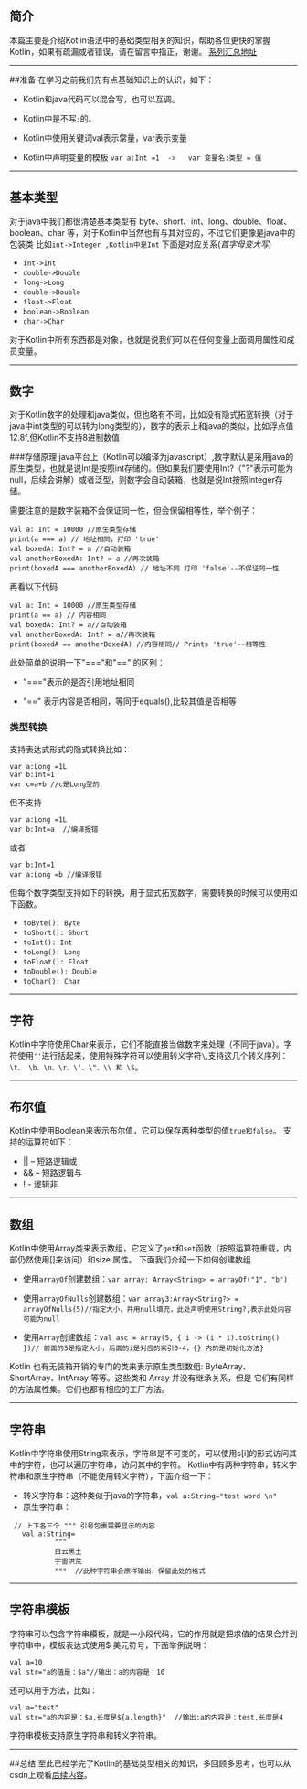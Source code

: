 ## 简介
本篇主要是介绍Kotlin语法中的基础类型相关的知识，帮助各位更快的掌握Kotlin，如果有疏漏或者错误，请在留言中指正，谢谢。 [系列汇总地址](https://github.com/guohaiyang1992/kotlin)

---
##准备
在学习之前我们先有点基础知识上的认识，如下：

 - Kotlin和java代码可以混合写，也可以互调。

 - Kotlin中是不写`;`的。

 - Kotlin中使用关键词val表示常量，var表示变量

 - Kotlin中声明变量的模板 `var a:Int =1  ->   var 变量名:类型 = 值`

---

## 基本类型
对于java中我们都很清楚基本类型有 byte、short、int、long、double、float、boolean、char 等，对于Kotlin中当然也有与其对应的，不过它们更像是java中的包装类 比如`int->Integer ,Kotlin中是Int`
下面是对应关系(*首字母变大写*)
- `int->Int`
- `double->Double`
- `long->Long`
- `double->Double`
- `float->Float`
- `boolean->Boolean`
- `char->Char`

对于Kotlin中所有东西都是对象，也就是说我们可以在任何变量上面调用属性和成员变量。

---
## 数字
对于Kotlin数字的处理和java类似，但也略有不同，比如没有隐式拓宽转换（对于java中int类型的可以转为long类型的），数字的表示上和java的类似，比如浮点值 12.8f,但Kotlin不支持8进制数值

###存储原理
java平台上（Kotlin可以编译为javascript）,数字默认是采用java的原生类型，也就是说Int是按照int存储的。但如果我们要使用Int?（"?"表示可能为null，后续会讲解）或者泛型，则数字会自动装箱，也就是说Int按照Integer存储。

需要注意的是数字装箱不会保证同一性，但会保留相等性，举个例子：

```
val a: Int = 10000 //原生类型存储
print(a === a) // 地址相同，打印 'true' 
val boxedA: Int? = a //自动装箱
val anotherBoxedA: Int? = a //再次装箱
print(boxedA === anotherBoxedA) // 地址不同 打印 'false'--不保证同一性
```
再看以下代码

```
val a: Int = 10000 //原生类型存储
print(a == a) // 内容相同
val boxedA: Int? = a//自动装箱
val anotherBoxedA: Int? = a//再次装箱
print(boxedA == anotherBoxedA) //内容相同// Prints 'true'--相等性
```

此处简单的说明一下"==="和"==" 的区别：

 - "==="表示的是否引用地址相同

 - "==" 表示内容是否相同，等同于equals(),比较其值是否相等

### 类型转换
 
支持表达式形式的隐式转换比如：

```
var a:Long =1L
var b:Int=1
var c=a+b //c是Long型的
```
但不支持

```
var a:Long =1L
var b:Int=a  //编译报错
```


或者

```
var b:Int=1
var a:Long =b //编译报错
```

但每个数字类型支持如下的转换，用于显式拓宽数字，需要转换的时候可以使用如下函数。

 - `toByte(): Byte`
 - `toShort(): Short`
 - `toInt(): Int`
 - `toLong(): Long`
 - `toFloat(): Float`
 - `toDouble(): Double`
 - `toChar(): Char`

---

## 字符
Kotlin中字符使用Char来表示，它们不能直接当做数字来处理（不同于java）。字符使用`''`进行括起来，使用特殊字符可以使用转义字符`\`,支持这几个转义序列：`\t、 \b、\n、\r、\'、\"、\\ 和 \$`。

---

## 布尔值
Kotlin中使用Boolean来表示布尔值，它可以保存两种类型的值`true和false`。
支持的运算符如下：

 - || – 短路逻辑或
 - && – 短路逻辑与
 - ! - 逻辑非

---

## 数组
Kotlin中使用Array类来表示数组，它定义了`get`和`set`函数（按照运算符重载，内部仍然使用[]来访问）和size 属性。
下面我们介绍一下如何创建数组

 - 使用`arrayOf`创建数组：`var array: Array<String> = arrayOf("1", "b")`
 
 - 使用`arrayOfNulls`创建数组：`var array3:Array<String?> = arrayOfNulls(5)//指定大小，并用null填充，此处声明使用String?,表示此处内容可能为null`

 - 使用`Array`创建数组：`val asc = Array(5, { i -> (i * i).toString() })// 前面的5是指定大小，后面的i是对应的索引0-4，{} 内的是初始化方法}`

Kotlin 也有无装箱开销的专门的类来表示原生类型数组: ByteArray、 ShortArray、IntArray 等等。这些类和 Array 并没有继承关系，但是 它们有同样的方法属性集。它们也都有相应的工厂方法。

---
## 字符串
Kotlin中字符串使用String来表示，字符串是不可变的，可以使用s[i]的形式访问其中的字符，也可以遍历字符串，访问其中的字符。
Kotlin中有两种字符串，转义字符串和原生字符串（不能使用转义字符），下面介绍一下：

 - 转义字符串：这种类似于java的字符串，`val a:String="test word \n"`
 - 原生字符串：        

 ```
  // 上下各三个 """ 引号包裹需要显示的内容
    val a:String=
            """
            白云黑土
            宇宙洪荒
            """  //此种字符串会原样输出，保留此处的格式
 ```
 
---

## 字符串模板
字符串可以包含字符串模板，就是一小段代码，它的作用就是把求值的结果合并到字符串中，模板表达式使用$ 美元符号，下面举例说明：

```
val a=10
val str="a的值是：$a"//输出：a的内容是：10
```
还可以用于方法，比如：

```
val a="test"
val str="a的内容是：$a,长度是${a.length}"  //输出:a的内容是：test,长度是4
```

字符串模板支持原生字符串和转义字符串。

---
##总结
至此已经学完了Kotlin的基础类型相关的知识，多回顾多思考，也可以从csdn上观看[后续内容](http://blog.csdn.net/guohaiyang1992/article/details/72615889)。
